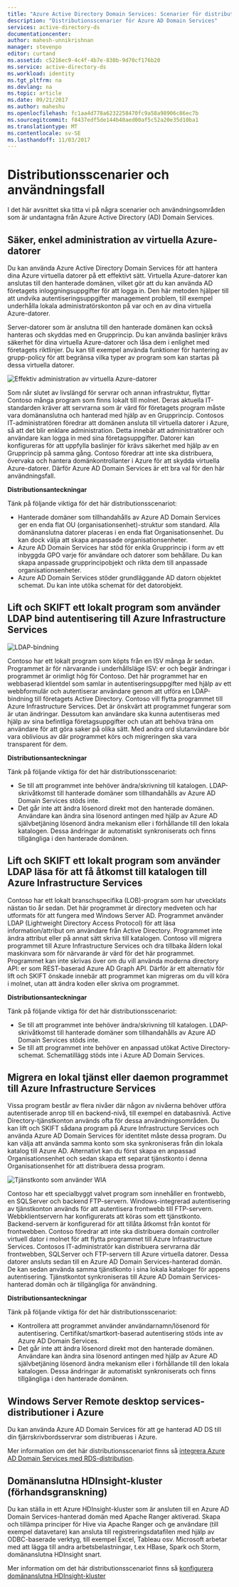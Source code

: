```yaml
---
title: "Azure Active Directory Domain Services: Scenarier för distribution av | Microsoft Docs"
description: "Distributionsscenarier för Azure AD Domain Services"
services: active-directory-ds
documentationcenter: 
author: mahesh-unnikrishnan
manager: stevenpo
editor: curtand
ms.assetid: c5216ec9-4c4f-4b7e-830b-9d70cf176b20
ms.service: active-directory-ds
ms.workload: identity
ms.tgt_pltfrm: na
ms.devlang: na
ms.topic: article
ms.date: 09/21/2017
ms.author: maheshu
ms.openlocfilehash: fc1aa4d778a6232258470fc9a58a98906c86ec7b
ms.sourcegitcommit: f8437edf5de144b40aed00af5c52a20e35d10ba1
ms.translationtype: MT
ms.contentlocale: sv-SE
ms.lasthandoff: 11/03/2017
---
```

# <a name="deployment-scenarios-and-use-cases"></a>Distributionsscenarier och användningsfall
I det här avsnittet ska titta vi på några scenarier och användningsområden som är undantagna från Azure Active Directory (AD) Domain Services.

## <a name="secure-easy-administration-of-azure-virtual-machines"></a>Säker, enkel administration av virtuella Azure-datorer
Du kan använda Azure Active Directory Domain Services för att hantera dina Azure virtuella datorer på ett effektivt sätt. Virtuella Azure-datorer kan anslutas till den hanterade domänen, vilket gör att du kan använda AD företagets inloggningsuppgifter för att logga in. Den här metoden hjälper till att undvika autentiseringsuppgifter management problem, till exempel underhålla lokala administratörskonton på var och en av dina virtuella Azure-datorer.

Server-datorer som är anslutna till den hanterade domänen kan också hanteras och skyddas med en Grupprincip. Du kan använda baslinjer krävs säkerhet för dina virtuella Azure-datorer och låsa dem i enlighet med företagets riktlinjer. Du kan till exempel använda funktioner för hantering av grupp-policy för att begränsa vilka typer av program som kan startas på dessa virtuella datorer.

![Effektiv administration av virtuella Azure-datorer](./media/active-directory-domain-services-scenarios/streamlined-vm-administration.png)

Som når slutet av livslängd för servrar och annan infrastruktur, flyttar Contoso många program som finns lokalt till molnet. Deras aktuella IT-standarden kräver att servrarna som är värd för företagets program måste vara domänanslutna och hanterad med hjälp av en Grupprincip. Contosos IT-administratören föredrar att domänen ansluta till virtuella datorer i Azure, så att det blir enklare administration. Detta innebär att administratörer och användare kan logga in med sina företagsuppgifter. Datorer kan konfigureras för att uppfylla baslinjer för krävs säkerhet med hjälp av en Grupprincip på samma gång. Contoso föredrar att inte ska distribuera, övervaka och hantera domänkontrollanter i Azure för att skydda virtuella Azure-datorer. Därför Azure AD Domain Services är ett bra val för den här användningsfall.

**Distributionsanteckningar**

Tänk på följande viktiga för det här distributionsscenariot:

* Hanterade domäner som tillhandahålls av Azure AD Domain Services ger en enda flat OU (organisationsenhet)-struktur som standard. Alla domänanslutna datorer placeras i en enda flat Organisationsenhet. Du kan dock välja att skapa anpassade organisationsenheter.
* Azure AD Domain Services har stöd för enkla Grupprincip i form av ett inbyggda GPO varje för användare och datorer som behållare. Du kan skapa anpassade grupprincipobjekt och rikta dem till anpassade organisationsenheter.
* Azure AD Domain Services stöder grundläggande AD datorn objektet schemat. Du kan inte utöka schemat för det datorobjekt.

## <a name="lift-and-shift-an-on-premises-application-that-uses-ldap-bind-authentication-to-azure-infrastructure-services"></a>Lift och SKIFT ett lokalt program som använder LDAP bind autentisering till Azure Infrastructure Services
![LDAP-bindning](./media/active-directory-domain-services-scenarios/ldap-bind.png)

Contoso har ett lokalt program som köpts från en ISV många år sedan. Programmet är för närvarande i underhållsläge ISV: er och begär ändringar i programmet är orimligt hög för Contoso. Det här programmet har en webbaserad klientdel som samlar in autentiseringsuppgifter med hjälp av ett webbformulär och autentiserar användare genom att utföra en LDAP-bindning till företagets Active Directory. Contoso vill flytta programmet till Azure Infrastructure Services. Det är önskvärt att programmet fungerar som är utan ändringar. Dessutom kan användare ska kunna autentiseras med hjälp av sina befintliga företagsuppgifter och utan att behöva träna om användare för att göra saker på olika sätt. Med andra ord slutanvändare bör vara oblivious av där programmet körs och migreringen ska vara transparent för dem.

**Distributionsanteckningar**

Tänk på följande viktiga för det här distributionsscenariot:

* Se till att programmet inte behöver ändra/skrivning till katalogen. LDAP-skrivåtkomst till hanterade domäner som tillhandahålls av Azure AD Domain Services stöds inte.
* Det går inte att ändra lösenord direkt mot den hanterade domänen. Användare kan ändra sina lösenord antingen med hjälp av Azure AD självbetjäning lösenord ändra mekanism eller i förhållande till den lokala katalogen. Dessa ändringar är automatiskt synkroniserats och finns tillgängliga i den hanterade domänen.

## <a name="lift-and-shift-an-on-premises-application-that-uses-ldap-read-to-access-the-directory-to-azure-infrastructure-services"></a>Lift och SKIFT ett lokalt program som använder LDAP läsa för att få åtkomst till katalogen till Azure Infrastructure Services
Contoso har ett lokalt branschspecifika (LOB)-program som har utvecklats nästan tio år sedan. Det här programmet är directory medveten och har utformats för att fungera med Windows Server AD. Programmet använder LDAP (Lightweight Directory Access Protocol) för att läsa information/attribut om användare från Active Directory. Programmet inte ändra attribut eller på annat sätt skriva till katalogen. Contoso vill migrera programmet till Azure Infrastructure Services och dra tillbaka åldern lokal maskinvara som för närvarande är värd för det här programmet. Programmet kan inte skrivas över om du vill använda moderna directory API: er som REST-baserad Azure AD Graph API. Därför är ett alternativ för lift och SKIFT önskade innebär att programmet kan migreras om du vill köra i molnet, utan att ändra koden eller skriva om programmet.

**Distributionsanteckningar**

Tänk på följande viktiga för det här distributionsscenariot:

* Se till att programmet inte behöver ändra/skrivning till katalogen. LDAP-skrivåtkomst till hanterade domäner som tillhandahålls av Azure AD Domain Services stöds inte.
* Se till att programmet inte behöver en anpassad utökat Active Directory-schemat. Schematillägg stöds inte i Azure AD Domain Services.

## <a name="migrate-an-on-premises-service-or-daemon-application-to-azure-infrastructure-services"></a>Migrera en lokal tjänst eller daemon programmet till Azure Infrastructure Services
Vissa program består av flera nivåer där någon av nivåerna behöver utföra autentiserade anrop till en backend-nivå, till exempel en databasnivå. Active Directory-tjänstkonton används ofta för dessa användningsområden. Du kan lift och SKIFT sådana program på Azure Infrastructure Services och använda Azure AD Domain Services för identitet måste dessa program. Du kan välja att använda samma konto som ska synkroniseras från din lokala katalog till Azure AD. Alternativt kan du först skapa en anpassad Organisationsenhet och sedan skapa ett separat tjänstkonto i denna Organisationsenhet för att distribuera dessa program.

![Tjänstkonto som använder WIA](./media/active-directory-domain-services-scenarios/wia-service-account.png)

Contoso har ett specialbyggt valvet program som innehåller en frontwebb, en SQLServer och backend FTP-servern. Windows-integrerad autentisering av tjänstkonton används för att autentisera frontwebb till FTP-servern. Webbklientservern har konfigurerats att köras som ett tjänstkonto. Backend-servern är konfigurerad för att tillåta åtkomst från kontot för frontwebben. Contoso föredrar att inte ska distribuera domain controller virtuell dator i molnet för att flytta programmet till Azure Infrastructure Services. Contosos IT-administratör kan distribuera servrarna där frontwebben, SQLServer och FTP-servern till Azure virtuella datorer. Dessa datorer ansluts sedan till en Azure AD Domain Services-hanterad domän. De kan sedan använda samma tjänstkonto i sina lokala kataloger för appens autentisering. Tjänstkontot synkroniseras till Azure AD Domain Services-hanterad domän och är tillgängliga för användning.

**Distributionsanteckningar**

Tänk på följande viktiga för det här distributionsscenariot:

* Kontrollera att programmet använder användarnamn/lösenord för autentisering. Certifikat/smartkort-baserad autentisering stöds inte av Azure AD Domain Services.
* Det går inte att ändra lösenord direkt mot den hanterade domänen. Användare kan ändra sina lösenord antingen med hjälp av Azure AD självbetjäning lösenord ändra mekanism eller i förhållande till den lokala katalogen. Dessa ändringar är automatiskt synkroniserats och finns tillgängliga i den hanterade domänen.

## <a name="windows-server-remote-desktop-services-deployments-in-azure"></a>Windows Server Remote desktop services-distributioner i Azure
Du kan använda Azure AD Domain Services för att ge hanterad AD DS till din fjärrskrivbordsservrar som distribueras i Azure.

Mer information om det här distributionsscenariot finns så [integrera Azure AD Domain Services med RDS-distribution](https://docs.microsoft.com/windows-server/remote/remote-desktop-services/rds-azure-adds).


## <a name="domain-joined-hdinsight-clusters-preview"></a>Domänanslutna HDInsight-kluster (förhandsgranskning)
Du kan ställa in ett Azure HDInsight-kluster som är ansluten till en Azure AD Domain Services-hanterad domän med Apache Ranger aktiverad. Skapa och tillämpa principer för Hive via Apache Ranger och ge användare (till exempel datavetare) kan ansluta till registreringsdatafilen med hjälp av ODBC-baserade verktyg, till exempel Excel, Tableau osv. Microsoft arbetar med att lägga till andra arbetsbelastningar, t.ex HBase, Spark och Storm, domänanslutna HDInsight snart.

Mer information om det här distributionsscenariot finns så [konfigurera domänanslutna HDInsight-kluster](../hdinsight/domain-joined/apache-domain-joined-configure.md)
